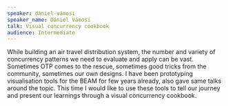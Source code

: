```yaml
---
speaker: dániel-vámosi
speaker_name: Dániel Vámosi
talk: Visual concurrency cookbook
audience: Intermediate
---
```

<p>While building an air travel distribution system, the number and variety of concurrency patterns we need to evaluate and apply can be vast. Sometimes OTP comes to the rescue, sometimes good tricks from the community, sometimes our own designs. I have been prototyping visualisation tools for the BEAM for few years already, also gave same talks around the topic. This time I would like to use these tools to tell our journey and present our learnings through a visual concurrency cookbook.</p>
